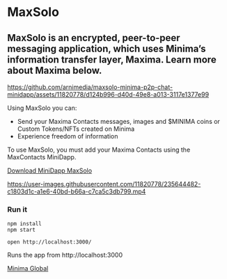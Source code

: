 # MaxSolo
MaxSolo is an encrypted, peer-to-peer messaging application, which uses Minima’s information transfer layer, Maxima. Learn more about Maxima below.
---

https://github.com/arnimedia/maxsolo-minima-p2p-chat-minidapp/assets/11820778/d124b996-d40d-49e8-a013-3117e1377e99

Using MaxSolo you can:

- Send your Maxima Contacts messages, images and $MINIMA coins or Custom Tokens/NFTs created on Minima
- Experience freedom of information

To use MaxSolo, you must add your Maxima Contacts using the MaxContacts MiniDapp.

[Download MiniDapp MaxSolo](https://minidapps.minima.global/)

https://user-images.githubusercontent.com/11820778/235644482-c1803d1c-a1e6-40bd-b66a-c7ca5c3db799.mp4

### Run it

    npm install
    npm start

    open http://localhost:3000/

Runs the app from http://localhost:3000

[Minima Global](http://www.minima.global/)
